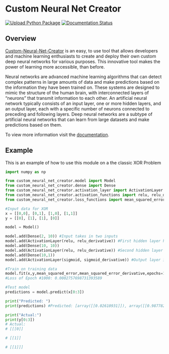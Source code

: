 # Custom Neural Net Creator
[![Upload Python Package](https://github.com/YogeshSeeni/NeuralNetworkModule/actions/workflows/python-publish.yml/badge.svg)](https://github.com/YogeshSeeni/NeuralNetworkModule/actions/workflows/python-publish.yml)
[![Documentation Status](https://readthedocs.org/projects/custom-neural-net-creator/badge/?version=latest)](https://custom-neural-net-creator.readthedocs.io/en/latest/?badge=latest)
## Overview

[Custom-Neural-Net-Creator](https://pypi.org/project/custom-neural-net-creator/) is an easy, to use tool that allows developers and machine learning enthusiasts to create and deploy their own custom deep neural networks for various purposes. This innovative tool makes the power of learning more accessible, than before.

Neural networks are advanced machine learning algorithms that can detect complex patterns in large amounts of 
data and make predictions based on the information they have been trained on. 
These systems are designed to mimic the structure of the human brain, with interconnected layers of 
“neurons” that transmit information to each other. 
An artificial neural network typically consists of an input layer, 
one or more hidden layers, and an output layer, each with a specific number of neurons connected to 
preceding and following layers. Deep neural networks are a subtype of artificial neural networks 
that can learn from large datasets and make predictions based on them.

To view more information visit the [documentation](https://custom-neural-net-creator.readthedocs.io/en/latest/).

## Example

This is an example of how to use this module on a the classic XOR Problem

```python
import numpy as np

from custom_neural_net_creator.model import Model
from custom_neural_net_creator.dense import Dense
from custom_neural_net_creator.activation_layer import ActivationLayer
from custom_neural_net_creator.activation_functions import relu, relu_derivative, sigmoid, sigmoid_derivative, tanh, tanh_prime
from custom_neural_net_creator.loss_functions import mean_squared_error, mean_squared_error_derivative

#Input data for XOR
x = [[0,0], [0,1], [1,0], [1,1]]
y = [[0], [1], [1], [0]]

model = Model()

model.add(Dense(2, 10)) #Input takes in two inputs
model.add(ActivationLayer(relu, relu_derivative)) #First hidden layer has 10 neurons and uses RELU
model.add(Dense(10, 10))
model.add(ActivationLayer(relu, relu_derivative)) #Second hidden layer has 10 neurons and uses RELU
model.add(Dense(10,1))
model.add(ActivationLayer(sigmoid, sigmoid_derivative)) #Output layer is one neuron with Sigmoid as activation

#Train on training data
model.fit(x,y,mean_squared_error,mean_squared_error_derivative,epochs=1000,learning_rate=0.1,verbosity=3)
#Loss of Epoch #1000: 0.0002757698731393589

#Test model
predictions = model.predict(x[0:3])

print("Predicted: ")
print(predictions) #Predicted: [array([[0.02610931]]), array([[0.98778214]]), array([[0.9873547]])]

print("Actual:")
print(y[0:3])
# Actual:
# [[[0]]

# [[1]]

# [[1]]]
```